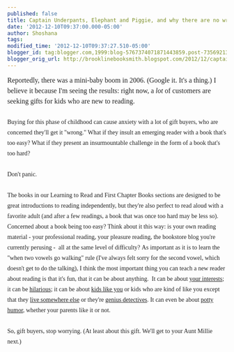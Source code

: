 ```yaml
---
published: false
title: Captain Underpants, Elephant and Piggie, and why there are no wrong answers
date: '2012-12-10T09:37:00.000-05:00'
author: Shoshana
tags: 
modified_time: '2012-12-10T09:37:27.510-05:00'
blogger_id: tag:blogger.com,1999:blog-5767374071871443859.post-7356921378915804869
blogger_orig_url: http://brooklinebooksmith.blogspot.com/2012/12/captain-underpants-elephant-and-piggie.html
---
```


<span style="color: #222222; font-family: Georgia, serif; font-size: 16px; line-height: 24px;">Reportedly, there was a mini-baby boom in 2006. (Google it. It's a thing.) I believe it because I'm seeing the results: right now, a&nbsp;</span><em style="color: #222222; font-family: Georgia, serif; font-size: 16px; line-height: 24px;">lot</em><span style="color: #222222; font-family: Georgia, serif; font-size: 16px; line-height: 24px;">&nbsp;of customers are seeking gifts for kids who are new to reading.</span><br /><span style="color: #222222; font-family: Georgia, serif; font-size: 16px; line-height: 24px;"><br /></span><span style="color: #222222; font-family: Georgia, serif;"><span style="line-height: 24px;">Buying for this phase of childhood can cause anxiety with a lot of gift buyers, who are concerned they'll get it "wrong." What if they insult an emerging reader with a book that's too easy? What if they present an insurmountable challenge in the form of a book that's too hard?</span></span><br /><span style="color: #222222; font-family: Georgia, serif;"><span style="line-height: 24px;"><br /></span></span><span style="color: #222222; font-family: Georgia, serif;"><span style="line-height: 24px;">Don't panic.&nbsp;</span></span><br /><span style="color: #222222; font-family: Georgia, serif;"><span style="line-height: 24px;"><br /></span></span><span style="color: #222222; font-family: Georgia, serif;"><span style="line-height: 24px;">The books in our Learning to Read and First Chapter Books sections are designed to be great introductions to reading independently, but they're also perfect to read aloud with a favorite adult (and after a few readings, a book that was once too hard may be less so). Concerned about a book being too easy? Think about it this way: is your own reading material - your professional reading, your pleasure reading, the bookstore blog you're currently perusing -&nbsp;</span></span><span style="color: #222222; font-family: Georgia, serif; line-height: 24px;">&nbsp;all at the same level of difficulty?&nbsp;</span><span style="color: #222222; font-family: Georgia, serif; line-height: 24px;">As important as it is to learn the "when two vowels go walking" rule (I've always felt sorry for the second vowel, which doesn't get to do the talking), I think the most important thing you can teach a new reader about reading is that it's fun, that it can be about anything. &nbsp;It can be about <a href="http://www.brooklinebooksmith-shop.com/search/apachesolr_search/national%20geographic%20leveled%20readers">your interests</a>; it can be <a href="http://www.brooklinebooksmith-shop.com/search/apachesolr_search/elephant%20and%20piggie">hilarious</a>; it can be about <a href="http://www.brooklinebooksmith-shop.com/book/9780786838837">kids like you</a> or kids who are kind of like you except that they <a href="http://www.brooklinebooksmith-shop.com/book/9781935279730">live somewhere else</a> or they're <a href="http://www.brooklinebooksmith-shop.com/book/9780142408889">genius detectives</a>. I</span><span style="color: #222222; font-family: Georgia, serif; line-height: 24px;">t can even be about <a href="http://www.brooklinebooksmith-shop.com/book/9780545175340">potty humor</a>, whether your parents like it or not.</span><br /><span style="color: #222222; font-family: Georgia, serif;"><span style="line-height: 24px;"><br /></span></span><span style="color: #222222; font-family: Georgia, serif;"><span style="line-height: 24px;">So, gift buyers, stop worrying. (At least about this gift. We'll get to your Aunt Millie next.)</span></span><br /><br /><br style="color: #222222; font-family: Georgia, serif; font-size: 16px; line-height: 24px;" />